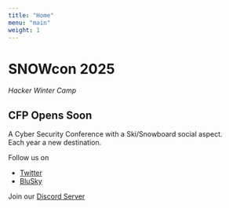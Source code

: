 ```yaml
---
title: "Home"
menu: "main"
weight: 1
---
```


# SNOWcon 2025
*Hacker Winter Camp*

## CFP Opens Soon  


A Cyber Security Conference with a Ski/Snowboard social aspect.   
Each year a new destination. 

Follow us on 
- [Twitter](https://x.com/SNOWcon_2025)
- [BluSky](https://bsky.app/profile/snowcon.bsky.social)

Join our [Discord Server](https://discord.gg/GFmSkdYj)